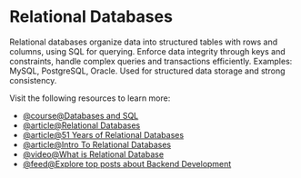 # Relational Databases

Relational databases organize data into structured tables with rows and columns, using SQL for querying. Enforce data integrity through keys and constraints, handle complex queries and transactions efficiently. Examples: MySQL, PostgreSQL, Oracle. Used for structured data storage and strong consistency.

Visit the following resources to learn more:

- [@course@Databases and SQL](https://www.edx.org/course/databases-5-sql)
- [@article@Relational Databases](https://www.ibm.com/cloud/learn/relational-databases)
- [@article@51 Years of Relational Databases](https://learnsql.com/blog/codd-article-databases/)
- [@article@Intro To Relational Databases](https://www.udacity.com/course/intro-to-relational-databases--ud197)
- [@video@What is Relational Database](https://youtu.be/OqjJjpjDRLc)
- [@feed@Explore top posts about Backend Development](https://app.daily.dev/tags/backend?ref=roadmapsh)